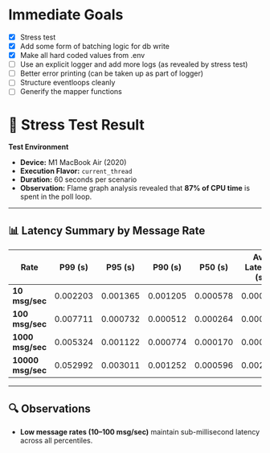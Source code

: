 # Immediate Goals

- [x] Stress test
- [x] Add some form of batching logic for db write
- [x] Make all hard coded values from .env
- [ ] Use an explicit logger and add more logs (as revealed by stress test)
- [ ] Better error printing (can be taken up as part of logger)
- [ ] Structure eventloops cleanly
- [ ] Generify the mapper functions

# 🧪 Stress Test Result

**Test Environment**

- **Device:** M1 MacBook Air (2020)  
- **Execution Flavor:** `current_thread`  
- **Duration:** 60 seconds per scenario  
- **Observation:** Flame graph analysis revealed that **87% of CPU time** is spent in the poll loop.

---

## 📊 Latency Summary by Message Rate

| Rate          | P99 (s)       | P95 (s)       | P90 (s)       | P50 (s)   | Avg Latency (s)        | Max (s)   | Min (s)   |
|----------------|---------------|---------------|---------------|-----------|------------------------|-----------|-----------|
| **10 msg/sec**    | 0.002203 | 0.001365 | 0.001205 | 0.000578 | 0.000710 | 0.009699 | 0.000175 |
| **100 msg/sec**   | 0.007711 | 0.000732 | 0.000512 | 0.000264 | 0.000536 | 0.056326 | 0.000098 |
| **1000 msg/sec**  | 0.005324 | 0.001122 | 0.000774 | 0.000170 | 0.000503 | 0.062094 | 0.000051 |
| **10000 msg/sec** | 0.052992 | 0.003011 | 0.001252 | 0.000596 | 0.002255 | 0.286005 | 0.000042 |

---

## 🔍 Observations

- **Low message rates (10–100 msg/sec)** maintain sub-millisecond latency across all percentiles.  

